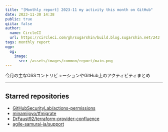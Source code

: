 ```yaml
---
title: "[Monthly report] 2023-11 my activity this month on GitHub"
date: 2023-11-30 14:38
public: true
qiita: false
author:
  name: CircleCI
  url: https://circleci.com/gh/sugarshin/build.blog.sugarshin.net/243
tags: monthly report
ogp:
  og:
    image:
      src: /assets/images/common/report/main.png
---
```


今月の主なOSSコントリビューションやGitHub上のアクティビティまとめ

***

## Starred repositories

- [GitHubSecurityLab/actions-permissions](https://github.com/GitHubSecurityLab/actions-permissions)
- [minamijoyo/tfmigrate](https://github.com/minamijoyo/tfmigrate)
- [DrFaust92/terraform-provider-confluence](https://github.com/DrFaust92/terraform-provider-confluence)
- [agile-samurai-ja/support](https://github.com/agile-samurai-ja/support)

